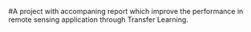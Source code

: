 #A project with accompaning report which improve the performance in remote sensing application through Transfer Learning.
